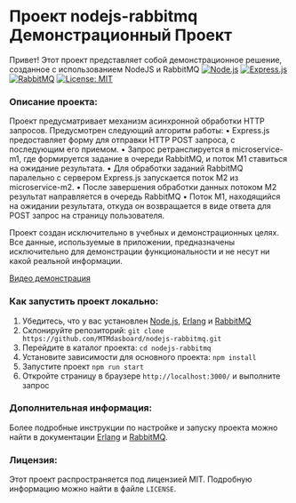 # Проект nodejs-rabbitmq Демонстрационный Проект
Привет! Этот проект представляет собой демонстрационное решение, созданное с использованием NodeJS и RabbitMQ
[![Node.js](https://img.shields.io/badge/Node.js-v14.17-green)](https://nodejs.org/en)
[![Express.js](https://img.shields.io/badge/Express.js-v4.17-yellow)](https://expressjs.com/)
[![RabbitMQ](https://img.shields.io/badge/RabbitMQ-v3.9-orange)](https://www.rabbitmq.com/)
[![License: MIT](https://img.shields.io/badge/License-MIT-yellow.svg)](https://opensource.org/licenses/MIT)
### Описание проекта:
Проект предусматривает механизм асинхронной обработки HTTP запросов. Предусмотрен следующий алгоритм работы:
• Express.js предоставляет форму для отправки HTTP POST запроса, с последующим его приемом.
• Запрос ретранслируется в microservice-m1, где формируется задание в очереди RabbitMQ, и поток M1 ставиться на ожидание результата.
• Для обработки заданий RabbitMQ паралельно с сервером Express.js запускается поток M2 из microservice-m2.
• После завершения обработки данных потоком M2 результат направляется в очередь RabbitMQ
• Поток M1, находящийся на ожидании результата, откуда он возвращается в виде ответа для POST запрос на страницу пользователя.

Проект создан исключительно в учебных и демонстрационных целях. Все данные, используемые в приложении, предназначены исключительно для демонстрации функциональности и не несут ни какой реальной информации.

[Видео демонстрация](https://youtu.be/FgBYzhxPQTY)

### Как запустить проект локально:

1. Убедитесь, что у вас установлен [Node.js](https://nodejs.org/en), [Erlang](https://www.erlang.org/downloads) и [RabbitMQ](https://www.rabbitmq.com/download.html)
2. Склонируйте репозиторий: 
```git clone https://github.com/MTMdasboard/nodejs-rabbitmq.git```
3. Перейдите в каталог проекта: 
```cd nodejs-rabbitmq```
4. Установите зависимости для основного проекта: 
```npm install```
5. Запустите проект 
```npm run start```
6. Откройте страницу в браузере `http://localhost:3000/` и выполните запрос

### Дополнительная информация:

Более подробные инструкции по настройке и запуску проекта можно найти в документации [Erlang](https://www.erlang.org) и [RabbitMQ](https://rabbitmq.com).

### Лицензия:

Этот проект распространяется под лицензией MIT. Подробную информацию можно найти в файле `LICENSE`.